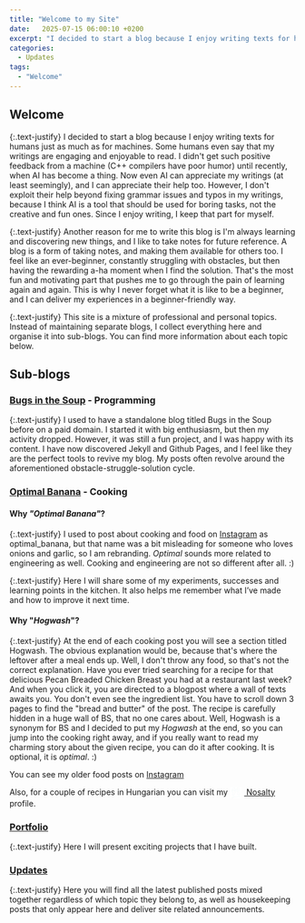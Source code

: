 ```yaml
---
title: "Welcome to my Site"
date:   2025-07-15 06:00:10 +0200
excerpt: "I decided to start a blog because I enjoy writing texts for humans just as much as for machines. Some humans even say that my writings are enganging and enjoyable to read."
categories:
  - Updates
tags: 
  - "Welcome"
---
```


## Welcome

{:.text-justify}
I decided to start a blog because I enjoy writing texts for humans just as much as for machines. Some humans even say that my writings are engaging and enjoyable to read. I didn't get such positive feedback from a machine (C++ compilers have poor humor) until recently, when AI has become a thing. Now even AI can appreciate my writings (at least seemingly), and I can appreciate their help too. However, I don't exploit their help beyond fixing grammar issues and typos in my writings, because I think AI is a tool that should be used for boring tasks, not the creative and fun ones. Since I enjoy writing, I keep that part for myself.

{:.text-justify}
Another reason for me to write this blog is I'm always learning and discovering new things, and I like to take notes for future reference. A blog is a form of taking notes, and making them available for others too. I feel like an ever-beginner, constantly struggling with obstacles, but then having the rewarding a-ha moment when I find the solution. That's the most fun and motivating part that pushes me to go through the pain of learning again and again. This is why I never forget what it is like to be a beginner, and I can deliver my experiences in a beginner-friendly way.

{:.text-justify}
This site is a mixture of professional and personal topics. Instead of maintaining separate blogs, I collect everything here and organise it into sub-blogs. 
You can find more information about each topic below.

## Sub-blogs

### [Bugs in the Soup](/programming/) - Programming

{:.text-justify}
I used to have a standalone blog titled <span class="text-highlight">Bugs in the Soup</span> before on a paid domain. I started it with big enthusiasm, but then my activity dropped. However, it was still a fun project, and I was happy with its content. I have now discovered Jekyll and Github Pages, and I feel like they are the perfect tools to revive my blog. My posts often revolve around the aforementioned obstacle-struggle-solution cycle.

### [Optimal Banana](/cooking/) - Cooking

#### Why *"Optimal Banana"*? 

{:.text-justify}
I used to post about cooking and food on 
<i class="fab fa-instagram"></i>
<a href="https://www.instagram.com/optimal_banana/" target="_blank">Instagram</a> as <span class="text-highlight">optimal_banana</span>, but that name was a bit misleading for someone who loves onions and garlic, so I am rebranding. *Optimal* sounds more related to engineering as well. Cooking and engineering are not so different after all. :)

{:.text-justify}
Here I will share some of my experiments, successes and learning points in the kitchen. It also helps me remember what I’ve made and how to improve it next time.

#### Why "*Hogwash*"?

{:.text-justify}
At the end of each cooking post you will see a section titled <span class="text-highlight">Hogwash</span>. The obvious explanation would be, because that's where the leftover after a meal ends up. Well, I don't throw any food, so that's not the correct explanation. Have you ever tried searching for a recipe for that delicious Pecan Breaded Chicken Breast you had at a restaurant last week? And when you click it, you are directed to a blogpost where a wall of texts awaits you. You don't even see the ingredient list. You have to scroll down 3 pages to find the "bread and butter" of the post. The recipe is carefully hidden in a huge wall of BS, that no one cares about. Well, <span class="text-highlight">Hogwash</span> is a synonym for <span class="text-highlight">BS</span> and I decided to put my *Hogwash* at the end, so you can jump into the cooking right away, and if you really want to read my charming story about the given recipe, you can do it after cooking. It is optional, it is *optimal*. :)

You can see my older food posts on
<i class="fab fa-instagram"></i>
<a href="https://www.instagram.com/optimal_banana/" target="_blank">Instagram</a>

Also, for a couple of recipes in Hungarian you can visit my
<a href="https://www.nosalty.hu/receptkonyv/259694?sajat=1">
  <img src="/assets/images/nosalty-icon.png" alt="Nosalty icon" width="20" height="20" style="vertical-align: middle; margin-right: 5px;">
  Nosalty
</a> profile. 

### [Portfolio](/portfolio/)

{:.text-justify}
Here I will present exciting projects that I have built.

### [Updates](/updates/)

{:.text-justify}
Here you will find all the latest published posts mixed together regardless of which topic they belong to, as well as housekeeping posts that only appear here and deliver site related announcements.